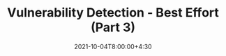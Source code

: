 ---
type: lecture
date: 2021-10-04T8:00:00+4:30
title: Vulnerability Detection - Best Effort (Part 3)
tldr: "Best effort techniques for vulnerability detection."
thumbnail: /static_files/presentations/best.png
links:
    - url: /static_files/presentations/vulbesteffort.pdf
      name: slides
---